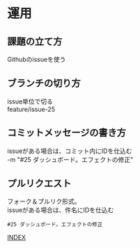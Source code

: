 # 運用

## 課題の立て方

Githubのissueを使う  

## ブランチの切り方

issue単位で切る  
feature/issue-25  

## コミットメッセージの書き方

issueがある場合は、コミット内にIDを仕込む  
-m "#25 ダッシュボード。エフェクトの修正"  

## プルリクエスト

フォーク＆プルリク形式。  
issueがある場合は、件名にIDを仕込む  

```plain-text
#25 ダッシュボード。エフェクトの修正
```

[INDEX](../index.md)
